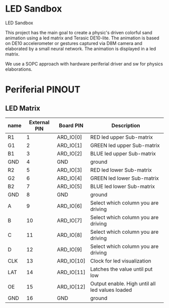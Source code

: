 # LED Sandbox
LED Sandbox

This project has the main goal to create a physic's driven colorful sand animation using a led matrix and Terasic DE10-lite.
The animation is based on DE10 accelerometer or gestures captured via D8M camera and elaborated by a small neural network.
The animation is displayed in a led matrix.

We use a SOPC approach with hardware periferial driver and sw for physics elaborations.


# Periferial PINOUT

## LED Matrix
| name | External PIN | Board PIN  |           Description                           |
| ---- | ------------ | ---------  |     ------------------------                    |
|  R1  |      1       | ARD_IO[0]  | RED led upper Sub-matrix                        |
|  G1  |      2       | ARD_IO[1]  | GREEN led upper Sub-matrix                      |
|  B1  |      3       | ARD_IO[2]  | BLUE led upper Sub-matrix                       |
|  GND |      4       | GND        | ground                                          |
|  R2  |      5       | ARD_IO[3]  | RED led lower Sub-matrix                        |
|  G2  |      6       | ARD_IO[4]  | GREEN led lower Sub-matrix                      |
|  B2  |      7       | ARD_IO[5]  | BLUE led lower Sub-matrix                       |
|  GND |      8       | GND        | ground                                          |
|  A   |      9       | ARD_IO[6]  | Select which column you are driving             |
|  B   |      10      | ARD_IO[7]  | Select which column you are driving             |
|  C   |      11      | ARD_IO[8]  | Select which column you are driving             |
|  D   |      12      | ARD_IO[9]  | Select which column you are driving             |
|  CLK |      13      | ARD_IO[10] | Clock for led visualization                     |
|  LAT |      14      | ARD_IO[11] | Latches the value until put low                 |
|  OE  |      15      | ARD_IO[12] | Output enable. High until all led values loaded |
|  GND |      16      | GND        | ground                                          |

